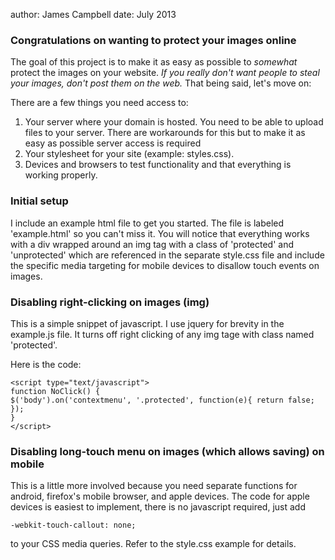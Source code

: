 author: James Campbell date: July 2013


### Congratulations on wanting to protect your images online 

The goal of this project is to make it as easy as possible to _somewhat_ protect the images on your website. *If you really don't want people to steal your images, don't post them on the web.* That being said, let's move on:

There are a few things you need access to:

1. Your server where your domain is hosted. 
You need to be able to upload files to your server. There are workarounds for this but to make it as easy as possible server access is required
2. Your stylesheet for your site (example: styles.css).
3. Devices and browsers to test functionality and that everything is working properly.


### Initial setup

I include an example html file to get you started. The file is labeled 'example.html' so you can't miss it.
You will notice that everything works with a div wrapped around an img tag with a class of 'protected' and 'unprotected' which are referenced in the separate style.css file and include the specific media targeting for mobile devices to disallow touch events on images.

### Disabling right-clicking on images (img)

This is a simple snippet of javascript. I use jquery for brevity in the example.js file. It turns off right clicking of any img tage with class named 'protected'. 

Here is the code:
	
	<script type="text/javascript">
	function NoClick() {
	$('body').on('contextmenu', '.protected', function(e){ return false; }); 
	}
	</script>

### Disabling long-touch menu on images (which allows saving) on mobile

This is a little more involved because you need separate functions for android, firefox's mobile browser, and apple devices.
The code for apple devices is easiest to implement, there is no javascript required, just add 

	-webkit-touch-callout: none;

to your CSS media queries. Refer to the style.css example for details.
